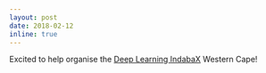 ```yaml
---
layout: post
date: 2018-02-12
inline: true
---
```


Excited to help organise the <a href="http://www.deeplearningindaba.com/indabax-587527.html">Deep Learning IndabaX</a> Western Cape!
